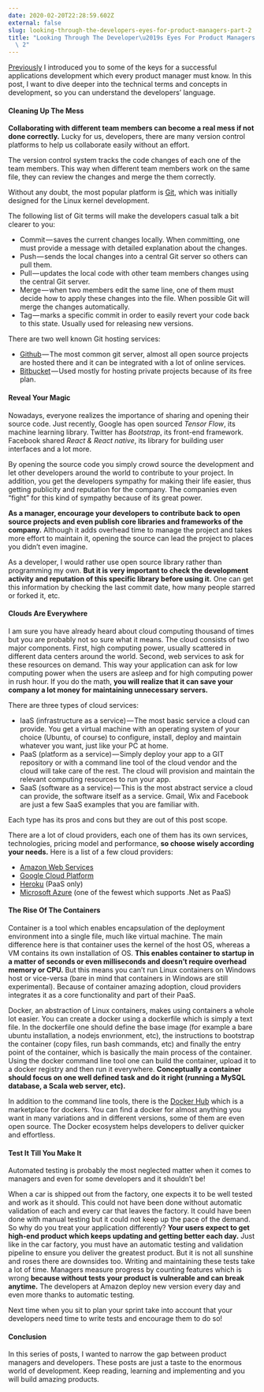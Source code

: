 ```yaml
---
date: 2020-02-20T22:28:59.602Z
external: false
slug: looking-through-the-developers-eyes-for-product-managers-part-2
title: "Looking Through The Developer\u2019s Eyes For Product Managers \u2014 Part\
  \ 2"
---
```


[Previously](/posts/looking-through-the-developers-eyes-for-product-managers-1/) I introduced you to some of the keys for a successful applications development which every product manager must know. In this post, I want to dive deeper into the technical terms and concepts in development, so you can understand the developers’ language.

#### Cleaning Up The Mess

**Collaborating with different team members can become a real mess if not done correctly.** Lucky for us, developers, there are many version control platforms to help us collaborate easily without an effort.

The version control system tracks the code changes of each one of the team members. This way when different team members work on the same file, they can review the changes and merge the them correctly.

Without any doubt, the most popular platform is [Git](https://git-scm.com/), which was initially designed for the Linux kernel development.

The following list of Git terms will make the developers casual talk a bit clearer to you:

*   Commit — saves the current changes locally. When committing, one must provide a message with detailed explanation about the changes.
*   Push — sends the local changes into a central Git server so others can pull them.
*   Pull — updates the local code with other team members changes using the central Git server.
*   Merge — when two members edit the same line, one of them must decide how to apply these changes into the file. When possible Git will merge the changes automatically.
*   Tag — marks a specific commit in order to easily revert your code back to this state. Usually used for releasing new versions.

There are two well known Git hosting services:

*   [Github](https://github.com/) — The most common git server, almost all open source projects are hosted there and it can be integrated with a lot of online services.
*   [Bitbucket](https://bitbucket.org/) — Used mostly for hosting private projects because of its free plan.

#### Reveal Your Magic

Nowadays, everyone realizes the importance of sharing and opening their source code. Just recently, Google has open sourced _Tensor Flow_, its machine learning library. Twitter has _Bootstrap_, its front-end framework. Facebook shared _React &amp; React native_, its library for building user interfaces and a lot more.

By opening the source code you simply crowd source the development and let other developers around the world to contribute to your project. In addition, you get the developers sympathy for making their life easier, thus getting publicity and reputation for the company. The companies even “fight” for this kind of sympathy because of its great power.

**As a manager, encourage your developers to contribute back to open source projects and even publish core libraries and frameworks of the company.** Although it adds overhead time to manage the project and takes more effort to maintain it, opening the source can lead the project to places you didn’t even imagine.

As a developer, I would rather use open source library rather than programming my own. **But it is very important to check the development activity and reputation of this specific library before using it.** One can get this information by checking the last commit date, how many people starred or forked it, etc.

#### Clouds Are Everywhere

I am sure you have already heard about cloud computing thousand of times but you are probably not so sure what it means. The cloud consists of two major components. First, high computing power, usually scattered in different data centers around the world. Second, web services to ask for these resources on demand. This way your application can ask for low computing power when the users are asleep and for high computing power in rush hour. If you do the math, **you will realize that it can save your company a lot money for maintaining unnecessary servers.**

There are three types of cloud services:

*   IaaS (infrastructure as a service) — The most basic service a cloud can provide. You get a virtual machine with an operating system of your choice (Ubuntu, of course) to configure, install, deploy and maintain whatever you want, just like your PC at home.
*   PaaS (platform as a service) — Simply deploy your app to a GIT repository or with a command line tool of the cloud vendor and the cloud will take care of the rest. The cloud will provision and maintain the relevant computing resources to run your app.
*   SaaS (software as a service) — This is the most abstract service a cloud can provide, the software itself as a service. Gmail, Wix and Facebook are just a few SaaS examples that you are familiar with.

Each type has its pros and cons but they are out of this post scope.

There are a lot of cloud providers, each one of them has its own services, technologies, pricing model and performance, **so choose wisely according your needs.** Here is a list of a few cloud providers:

*   [Amazon Web Services](https://aws.amazon.com/)
*   [Google Cloud Platform](https://cloud.google.com)
*   [Heroku](https://www.heroku.com/) (PaaS only)
*   [Microsoft Azure](https://azure.microsoft.com) (one of the fewest which supports .Net as PaaS)

#### The Rise Of The Containers

Container is a tool which enables encapsulation of the deployment environment into a single file, much like virtual machine. The main difference here is that container uses the kernel of the host OS, whereas a VM contains its own installation of OS. **This enables container to startup in a matter of seconds or even milliseconds and doesn’t require overhead memory or CPU.** But this means you can’t run Linux containers on Windows host or vice-versa (bare in mind that containers in Windows are still experimental). Because of container amazing adoption, cloud providers integrates it as a core functionality and part of their PaaS.

Docker, an abstraction of Linux containers, makes using containers a whole lot easier. You can create a docker using a dockerfile which is simply a text file. In the dockerfile one should define the base image (for example a bare ubuntu installation, a nodejs envrionment, etc), the instructions to bootstrap the container (copy files, run bash commands, etc) and finally the entry point of the container, which is basically the main process of the container. Using the docker command line tool one can build the container, upload it to a docker registry and then run it everywhere. **Conceptually a container should focus on one well defined task and do it right (running a MySQL database, a Scala web server, etc).**

In addition to the command line tools, there is the [Docker Hub](https://hub.docker.com/) which is a marketplace for dockers. You can find a docker for almost anything you want in many variations and in different versions, some of them are even open source. The Docker ecosystem helps developers to deliver quicker and effortless.

#### Test It Till You Make It

Automated testing is probably the most neglected matter when it comes to managers and even for some developers and it shouldn’t be!

When a car is shipped out from the factory, one expects it to be well tested and work as it should. This could not have been done without automatic validation of each and every car that leaves the factory. It could have been done with manual testing but it could not keep up the pace of the demand. So why do you treat your application differently? **Your users expect to get high-end product which keeps updating and getting better each day.** Just like in the car factory, you must have an automatic testing and validation pipeline to ensure you deliver the greatest product. But it is not all sunshine and roses there are downsides too. Writing and maintaining these tests take a lot of time. Managers measure progress by counting features which is wrong **because without tests your product is vulnerable and can break anytime.** The developers at Amazon deploy new version every day and even more thanks to automatic testing.

Next time when you sit to plan your sprint take into account that your developers need time to write tests and encourage them to do so!

#### Conclusion

In this series of posts, I wanted to narrow the gap between product managers and developers. These posts are just a taste to the enormous world of development. Keep reading, learning and implementing and you will build amazing products.
